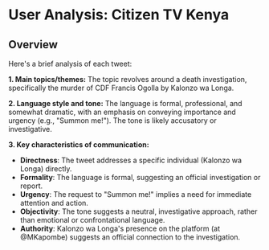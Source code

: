 # User Analysis: Citizen TV Kenya

## Overview

Here's a brief analysis of each tweet:

**1. Main topics/themes:**
The topic revolves around a death investigation, specifically the murder of CDF Francis Ogolla by Kalonzo wa Longa.

**2. Language style and tone:**
The language is formal, professional, and somewhat dramatic, with an emphasis on conveying importance and urgency (e.g., "Summon me!"). The tone is likely accusatory or investigative.

**3. Key characteristics of communication:**

* **Directness**: The tweet addresses a specific individual (Kalonzo wa Longa) directly.
* **Formality**: The language is formal, suggesting an official investigation or report.
* **Urgency**: The request to "Summon me!" implies a need for immediate attention and action.
* **Objectivity**: The tone suggests a neutral, investigative approach, rather than emotional or confrontational language.
* **Authority**: Kalonzo wa Longa's presence on the platform (at @MKapombe) suggests an official connection to the investigation.